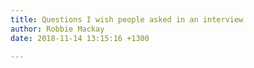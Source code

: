 ```yaml
---
title: Questions I wish people asked in an interview
author: Robbie Mackay
date: 2018-11-14 13:15:16 +1300

---
```

